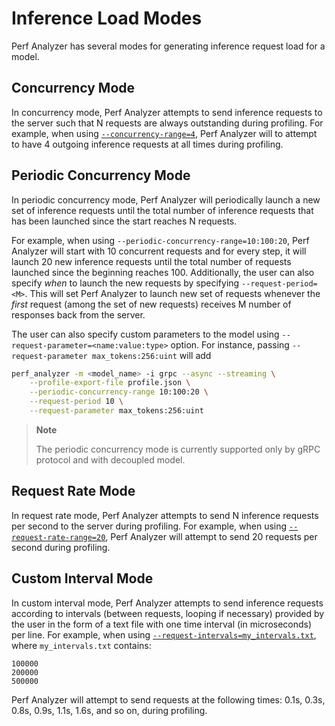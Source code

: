 <!--
Copyright (c) 2023, NVIDIA CORPORATION & AFFILIATES. All rights reserved.

Redistribution and use in source and binary forms, with or without
modification, are permitted provided that the following conditions
are met:
 * Redistributions of source code must retain the above copyright
   notice, this list of conditions and the following disclaimer.
 * Redistributions in binary form must reproduce the above copyright
   notice, this list of conditions and the following disclaimer in the
   documentation and/or other materials provided with the distribution.
 * Neither the name of NVIDIA CORPORATION nor the names of its
   contributors may be used to endorse or promote products derived
   from this software without specific prior written permission.

THIS SOFTWARE IS PROVIDED BY THE COPYRIGHT HOLDERS ``AS IS'' AND ANY
EXPRESS OR IMPLIED WARRANTIES, INCLUDING, BUT NOT LIMITED TO, THE
IMPLIED WARRANTIES OF MERCHANTABILITY AND FITNESS FOR A PARTICULAR
PURPOSE ARE DISCLAIMED.  IN NO EVENT SHALL THE COPYRIGHT OWNER OR
CONTRIBUTORS BE LIABLE FOR ANY DIRECT, INDIRECT, INCIDENTAL, SPECIAL,
EXEMPLARY, OR CONSEQUENTIAL DAMAGES (INCLUDING, BUT NOT LIMITED TO,
PROCUREMENT OF SUBSTITUTE GOODS OR SERVICES; LOSS OF USE, DATA, OR
PROFITS; OR BUSINESS INTERRUPTION) HOWEVER CAUSED AND ON ANY THEORY
OF LIABILITY, WHETHER IN CONTRACT, STRICT LIABILITY, OR TORT
(INCLUDING NEGLIGENCE OR OTHERWISE) ARISING IN ANY WAY OUT OF THE USE
OF THIS SOFTWARE, EVEN IF ADVISED OF THE POSSIBILITY OF SUCH DAMAGE.
-->

# Inference Load Modes

Perf Analyzer has several modes for generating inference request load for a
model.

## Concurrency Mode

In concurrency mode, Perf Analyzer attempts to send inference requests to the
server such that N requests are always outstanding during profiling. For
example, when using
[`--concurrency-range=4`](cli.md#--concurrency-rangestartendstep), Perf Analyzer
will to attempt to have 4 outgoing inference requests at all times during
profiling.

## Periodic Concurrency Mode

In periodic concurrency mode, Perf Analyzer will periodically launch a new set
of inference requests until the total number of inference requests that has been
launched since the start reaches N requests.

For example, when using `--periodic-concurrency-range=10:100:20`, Perf Analyzer
will start with 10 concurrent requests and for every step, it will launch 20 new
inference requests until the total number of requests launched since the
beginning reaches 100. Additionally, the user can also specify *when* to launch
the new requests by specifying `--request-period=<M>`. This will set Perf Analyzer
to launch new set of requests whenever the *first* request (among the set of new
requests) receives M number of responses back from the server.

The user can also specify custom parameters to the model using `--request-parameter=<name:value:type>`
option. For instance, passing `--request-parameter max_tokens:256:uint` will add

```bash
perf_analyzer -m <model_name> -i grpc --async --streaming \
    --profile-export-file profile.json \
    --periodic-concurrency-range 10:100:20 \
    --request-period 10 \
    --request-parameter max_tokens:256:uint
```

> **Note**
>
> The periodic concurrency mode is currently supported only by gRPC protocol and
> with decoupled model.

## Request Rate Mode

In request rate mode, Perf Analyzer attempts to send N inference requests per
second to the server during profiling. For example, when using
[`--request-rate-range=20`](cli.md#--request-rate-rangestartendstep), Perf
Analyzer will attempt to send 20 requests per second during profiling.

## Custom Interval Mode

In custom interval mode, Perf Analyzer attempts to send inference requests
according to intervals (between requests, looping if necessary) provided by the
user in the form of a text file with one time interval (in microseconds) per
line. For example, when using
[`--request-intervals=my_intervals.txt`](cli.md#--request-intervalspath),
where `my_intervals.txt` contains:

```
100000
200000
500000
```

Perf Analyzer will attempt to send requests at the following times: 0.1s, 0.3s,
0.8s, 0.9s, 1.1s, 1.6s, and so on, during profiling.
